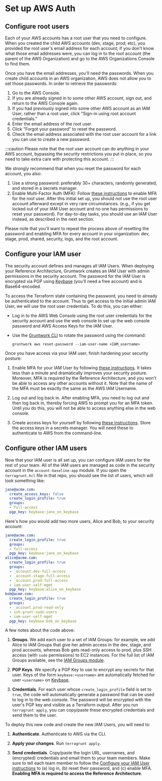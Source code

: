 # Set up AWS Auth

## Configure root users

Each of your AWS accounts has a root user that you need to configure. When you created the child AWS accounts (dev, stage, prod, etc), you provided the root user's email address for each account; if you don't know what those email addresses were, you can log in to the root account (the parent of the AWS Organization) and go to the AWS Organizations Console to find them.

Once you have the email addresses, you'll need the passwords. When you create child accounts in an AWS organization, AWS does not allow you to set those passwords. In order to retrieve the passwords:

1. Go to the AWS Console.
1. If you are already signed in to some other AWS account, sign out, and return to the AWS Console again.
1. If you had previously signed into some other AWS account as an IAM User, rather than a root user, click "Sign-in using root account credentials."
1. Enter the email address of the root user.
1. Click "Forgot your password" to reset the password.
1. Check the email address associated with the root user account for a link you can use to create a new password.

:::caution
Please note that the root user account can do anything in your AWS account, bypassing the security restrictions you put in place, so you need to take extra care with protecting this account.
:::

We strongly recommend that when you reset the password for each account, you also:


1. Use a strong password: preferably 30+ characters, randomly generated, and stored in a secrets manager.
1. Enable Multi-Factor Auth (MFA): Follow [these instructions](https://docs.aws.amazon.com/IAM/latest/UserGuide/id_credentials_mfa_enable_virtual.html#enable-virt-mfa-for-root) to enable MFA for the root user.
After this initial set up, you should _not_ use the root user account afterward except in very rare circumstances. (e.g., if you get locked out of your IAM User account and no one has permissions to reset your password). For day-to-day tasks, you should use an IAM User instead, as described in the next section.

Please note that you'll want to repeat the process above of resetting the password and enabling MFA for every account in your organization: dev, stage, prod, shared, security, logs, and the root account.

## Configure your IAM user

The security account defines and manages all IAM Users. When deploying your Reference Architecture, Gruntwork creates an IAM User with admin permissions in the security account. The password for the IAM User is encrypted via PGP using [Keybase](https://keybase.io) (you'll need a free account) and is Base64-encoded.

To access the Terraform state containing the password, you need to already be authenticated to the account. Thus to get access to the initial admin IAM User, we will use the root user credentials. To do this, you can either:

* Log in to the AWS Web Console using the root user credentials for the security account and use the web console to set up the web console password and AWS Access Keys for the IAM User.

* Use the [Gruntwork CLI](https://github.com/gruntwork-io/gruntwork/) to rotate the password using the command:

  ```
  gruntwork aws reset-password --iam-user-name <IAM_username>
  ```

Once you have access via your IAM user, finish hardening your security posture:

1. Enable MFA for your IAM User by following [these instructions](https://docs.aws.amazon.com/IAM/latest/UserGuide/id_credentials_mfa_enable.html). It takes less than a minute and dramatically improves your security posture. Moreover, MFA is required by the Reference Architecture, and you won't be able to access any other accounts without it. Note that the name of the MFA must be exactly the same as the AWS IAM Username.

1. Log out and log back in. After enabling MFA, you need to log out and then log back in, thereby forcing AWS to prompt you for an MFA token. Until you do this, you will not be able to access anything else in the web console.

1. Create access keys for yourself by following [these instructions](https://docs.aws.amazon.com/IAM/latest/UserGuide/id_credentials_access-keys.html). Store the access keys in a secrets manager. You will need these to authenticate to AWS from the command-line.

## Configure other IAM users 

Now that your IAM user is all set up, you can configure IAM users for the rest of your team. All of the IAM users are managed as code in the security account in the `account-baseline-app` module. If you open the `terragrunt.hcl` file in that repo, you should see the list of users, which will look something like:

```yaml
jane@acme.com:
  create_access_keys: false
  create_login_profile: true
  groups:
  - full-access
  pgp_key: keybase:jane_on_keybase
```

Here's how you would add two more users, Alice and Bob, to your security account:

```yaml
jane@acme.com:
  create_login_profile: true
  groups:
  - full-access
  pgp_key: keybase:jane_on_keybase
alice@acme.com:
  create_login_profile: true
  groups:
  - _account.dev-full-access
  - _account.stage-full-access
  - _account.prod-full-access
  - iam-user-self-mgmt
  pgp_key: keybase:alice_on_keybase
bob@acme.com:
  create_login_profile: true
  groups:
  - _account.prod-read-only
  - ssh-grunt-sudo-users
  - iam-user-self-mgmt
  pgp_key: keybase:bob_on_keybase
```

A few notes about the code above:

1. **Groups**. We add each user to a set of IAM Groups: for example, we add Alice to IAM Groups that give her admin access in the dev, stage, and prod accounts, whereas Bob gets read-only access to prod, plus SSH access (with `sudo` permissions) to EC2 instances. For the full list of IAM Groups available, see the [IAM Groups module](https://github.com/gruntwork-io/terraform-aws-security/tree/main/modules/iam-groups#iam-groups).

1. **PGP Keys**. We specify a PGP Key to use to encrypt any secrets for that user. Keys of the form `keybase:<username>` are automatically fetched for user `<username>` on [Keybase](https://keybase.io/).

1. **Credentials**. For each user whose `create_login_profile` field is set to `true`, the code will automatically generate a password that can be used to log in to the web console. The password will be encrypted with the user's PGP key and visible as a Terraform output. After you run `terragrunt apply`, you can copy/paste these encrypted credentials and send them to the user.

To deploy this new code and create the new IAM Users, you will need to:

1. **Authenticate**. Authenticate to AWS via the CLI.

1. **Apply your changes**. Run `terragrunt apply`.

1. **Send credentials**. Copy/paste the login URL, usernames, and (encrypted) credentials and email them to your team members. Make sure to tell each team member to follow the [Configure your IAM User instructions](#configure-your-iam-user) to (a) log in, (b) reset their password, and (c) enable MFA. **Enabling MFA is required to access the Reference Architecture**.



<!-- ##DOCS-SOURCER-START
{
  "sourcePlugin": "local-copier",
  "hash": "d7c963614395724c7958c57ff0090500"
}
##DOCS-SOURCER-END -->
